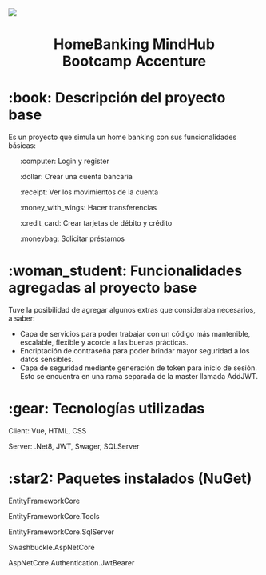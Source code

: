 <img src= "https://github.com/AnaBeneitez/HomeBankingMindHub/assets/129800955/8f6ef301-ec8f-4189-9a3e-151ba49c493d">
<h1 align="center">HomeBanking MindHub Bootcamp Accenture</h1>
<h1 align="left">:book: Descripción del proyecto base</h1>
<p>Es un proyecto que simula un home banking con sus funcionalidades básicas:</p>
<ul>
  <p>:computer: Login y register</p>
  <p>:dollar: Crear una cuenta bancaria</p>
  <p>:receipt: Ver los movimientos de la cuenta</p>
  <p>:money_with_wings:	Hacer transferencias</p>
  <p>:credit_card: Crear tarjetas de débito y crédito</p>
  <p>:moneybag: Solicitar préstamos</p>  
</ul>
<h1>:woman_student: Funcionalidades agregadas al proyecto base</h1>
<p>Tuve la posibilidad de agregar algunos extras que consideraba necesarios, a saber:</p>
<ul>
  <li>Capa de servicios para poder trabajar con un código más mantenible, escalable, flexible y acorde a las buenas prácticas.</li>
  <li>Encriptación de contraseña para poder brindar mayor seguridad a los datos sensibles.</li>
  <li>Capa de seguridad mediante generación de token para inicio de sesión. Esto se encuentra en una rama separada de la master llamada AddJWT.</li>
</ul>
<h1>:gear: Tecnologías utilizadas</h1>
<p>Client: Vue, HTML, CSS</p>
<p>Server: .Net8, JWT, Swager, SQLServer</p>
<h1>:star2: Paquetes instalados (NuGet)</h1>
<p>EntityFrameworkCore</p>
<p>EntityFrameworkCore.Tools</p>
<p>EntityFrameworkCore.SqlServer</p>
<p>Swashbuckle.AspNetCore</p>
<p>AspNetCore.Authentication.JwtBearer</p>



